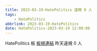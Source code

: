 ```yaml
---
title: 2023-03-19-HatePolitics 違規 0 人
tags:
    - HatePolitics
abbrlink: 2023-03-19-HatePolitics
date: HatePolitics-2023-03-19 12:00:00
---
```

HatePolitics 板 [板規連結](https://www.ptt.cc/bbs/HatePolitics/M.1617115262.A.D60.html)
昨天違規 0 人
